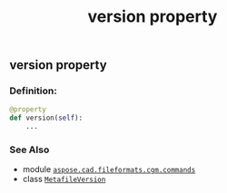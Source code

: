 ﻿---
title: version property
second_title: Aspose.CAD for Python via .NET API References
description: 
type: docs
weight: 80
url: /python-net/aspose.cad.fileformats.cgm.commands/metafileversion/version/
is_root: false
---

## version property

### Definition:
```python
@property
def version(self):
    ...
```

### See Also
* module [`aspose.cad.fileformats.cgm.commands`](../../)
* class [`MetafileVersion`](/cad/python-net/aspose.cad.fileformats.cgm.commands/metafileversion)
